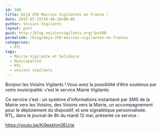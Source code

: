 ```yaml
---
id: 590
title: Déjà 250 Mairies Vigilantes en France !
date: 2015-05-15T16:48:10+00:00
author: Voisins Vigilants
layout: post
guid: http://blog.voisinsvigilants.org/?p=590
permalink: /blog/deja-250-mairies-vigilantes-en-france/
categories:
  - RTL
tags:
  - Mairie Vigilante et Solidaire
  - Municipalité
  - RTL
  - voisins vigilants
---
```

Bonjour les Voisins Vigilants ! Vous avez la possibilité d&rsquo;être soutenus par votre municipalité: c&rsquo;est le service Mairie Vigilante.

<span style="color: #141823;">Ce service c&rsquo;est : un système d&rsquo;informations instantané par SMS de la Mairie vers les Voisins, des Voisins vers la Mairie, un accompagnement pour le déploiement du dispositif, et une signalétique personnalisée.</span><br style="color: #141823;" /><span style="color: #141823;">RTL, dans le journal de 8h du mardi 12 mai, présente ce service :</span>

<https://youtu.be/Ki9exkhm0EUrie>
